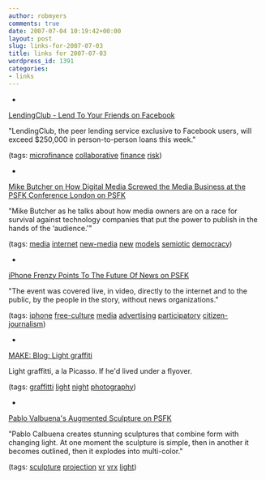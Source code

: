 ```yaml
---
author: robmyers
comments: true
date: 2007-07-04 10:19:42+00:00
layout: post
slug: links-for-2007-07-03
title: links for 2007-07-03
wordpress_id: 1391
categories:
- links
---
```


  

  *   


[LendingClub - Lend To Your Friends on Facebook](http://mashable.com/2007/07/02/lendingclub/)

  


"LendingClub, the peer lending service exclusive to Facebook users, will exceed $250,000 in person-to-person loans this week."

  


(tags: [microfinance](http://del.icio.us/robmyers/microfinance) [collaborative](http://del.icio.us/robmyers/collaborative) [finance](http://del.icio.us/robmyers/finance) [risk](http://del.icio.us/robmyers/risk))

  

  

  *   


[Mike Butcher on How Digital Media Screwed the Media Business at the PSFK Conference London on PSFK](http://www.psfk.com/2007/07/mike-butcher-on-how-digital-media-screwed-the-media-business-at-the-psfk-conference-london.html)

  


"Mike Butcher as he talks about how media owners are on a race for survival against technology companies that put the power to publish in the hands of the ‘audience.'"

  


(tags: [media](http://del.icio.us/robmyers/media) [internet](http://del.icio.us/robmyers/internet) [new-media](http://del.icio.us/robmyers/new-media) [new](http://del.icio.us/robmyers/new) [models](http://del.icio.us/robmyers/models) [semiotic](http://del.icio.us/robmyers/semiotic) [democracy](http://del.icio.us/robmyers/democracy))

  

  

  *   


[iPhone Frenzy Points To The Future Of News on PSFK](http://www.psfk.com/2007/07/iphone-frenzy-points-to-the-future-of-news.html)

  


"The event was covered live, in video, directly to the internet and to the public, by the people in the story, without news organizations."

  


(tags: [iphone](http://del.icio.us/robmyers/iphone) [free-culture](http://del.icio.us/robmyers/free-culture) [media](http://del.icio.us/robmyers/media) [advertising](http://del.icio.us/robmyers/advertising) [participatory](http://del.icio.us/robmyers/participatory) [citizen-journalism](http://del.icio.us/robmyers/citizen-journalism))

  

  

  *   


[MAKE: Blog: Light graffiti](http://www.makezine.com/blog/archive/2007/07/light_graffiti.html?CMP=OTC-0D6B48984890)

  


Light graffitti, a la Picasso. If he'd lived under a flyover.

  


(tags: [graffitti](http://del.icio.us/robmyers/graffitti) [light](http://del.icio.us/robmyers/light) [night](http://del.icio.us/robmyers/night) [photography](http://del.icio.us/robmyers/photography))

  

  

  *   


[Pablo Valbuena's Augmented Sculpture on PSFK](http://www.psfk.com/2007/07/pablo-valbuenas-augmented-sculpture.html)

  


"Pablo Calbuena creates stunning sculptures that combine form with changing light. At one moment the sculpture is simple, then in another it becomes outlined, then it explodes into multi-color."

  


(tags: [sculpture](http://del.icio.us/robmyers/sculpture) [projection](http://del.icio.us/robmyers/projection) [vr](http://del.icio.us/robmyers/vr) [vrx](http://del.icio.us/robmyers/vrx) [light](http://del.icio.us/robmyers/light))

  

  
  


